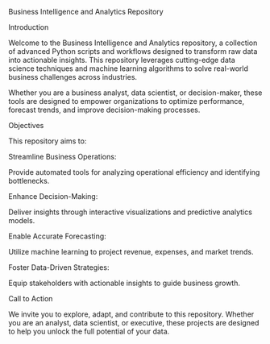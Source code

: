 Business Intelligence and Analytics Repository

Introduction

Welcome to the Business Intelligence and Analytics repository, a collection of advanced Python scripts and workflows designed to transform raw data into actionable insights. This repository leverages cutting-edge data science techniques and machine learning algorithms to solve real-world business challenges across industries.

Whether you are a business analyst, data scientist, or decision-maker, these tools are designed to empower organizations to optimize performance, forecast trends, and improve decision-making processes.

Objectives

This repository aims to:

Streamline Business Operations:

Provide automated tools for analyzing operational efficiency and identifying bottlenecks.

Enhance Decision-Making:

Deliver insights through interactive visualizations and predictive analytics models.

Enable Accurate Forecasting:

Utilize machine learning to project revenue, expenses, and market trends.

Foster Data-Driven Strategies:

Equip stakeholders with actionable insights to guide business growth.

Call to Action

We invite you to explore, adapt, and contribute to this repository. Whether you are an analyst, data scientist, or executive, these projects are designed to help you unlock the full potential of your data.


